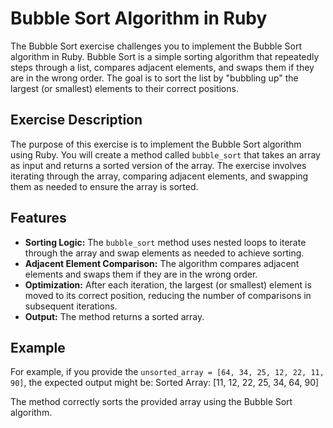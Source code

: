 # Bubble Sort Algorithm in Ruby

The Bubble Sort exercise challenges you to implement the Bubble Sort algorithm in Ruby. Bubble Sort is a simple sorting algorithm that repeatedly steps through a list, compares adjacent elements, and swaps them if they are in the wrong order. The goal is to sort the list by "bubbling up" the largest (or smallest) elements to their correct positions.

## Exercise Description

The purpose of this exercise is to implement the Bubble Sort algorithm using Ruby. You will create a method called `bubble_sort` that takes an array as input and returns a sorted version of the array. The exercise involves iterating through the array, comparing adjacent elements, and swapping them as needed to ensure the array is sorted.

## Features

- **Sorting Logic:** The `bubble_sort` method uses nested loops to iterate through the array and swap elements as needed to achieve sorting.
- **Adjacent Element Comparison:** The algorithm compares adjacent elements and swaps them if they are in the wrong order.
- **Optimization:** After each iteration, the largest (or smallest) element is moved to its correct position, reducing the number of comparisons in subsequent iterations.
- **Output:** The method returns a sorted array.



## Example

For example, if you provide the `unsorted_array = [64, 34, 25, 12, 22, 11, 90]`, the expected output might be:
Sorted Array: [11, 12, 22, 25, 34, 64, 90]

The method correctly sorts the provided array using the Bubble Sort algorithm.
